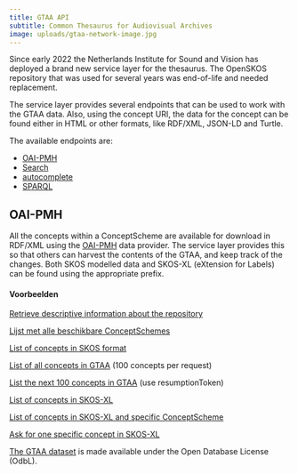 ```yaml
---
title: GTAA API
subtitle: Common Thesaurus for Audiovisual Archives
image: uploads/gtaa-network-image.jpg
---
```


Since early 2022 the Netherlands Institute for Sound and Vision has deployed a brand new service layer for the thesaurus. The OpenSKOS repository that was used for several years was end-of-life and needed replacement. 

The service layer provides several endpoints that can be used to work with the GTAA data. Also, using the concept URI, the data for the concept can be found either in HTML or other formats, like RDF/XML, JSON-LD and Turtle. 

The available endpoints are:
* [OAI-PMH](#oai-pmh)
* [Search](#search)
* [autocomplete](#autocomplete)
* [SPARQL](#sparql)

## OAI-PMH
 All the concepts within a ConceptScheme are available for download in RDF/XML using the [OAI-PMH](https://www.openarchives.org/pmh/) data provider. The service layer provides this so that others can harvest the contents of the GTAA, and keep track of the changes. Both SKOS modelled data and SKOS-XL (eXtension for Labels) can be found using the appropriate prefix.

#### Voorbeelden

  [Retrieve descriptive information about the repository](https://gtaa.apis.beeldengeluid.nl/oai-pmh?verb=Identify)

 [Lijst met alle beschikbare ConceptSchemes](https://gtaa.apis.beeldengeluid.nl/oai-pmh?verb=ListSets)

  [List of concepts in SKOS format](https://gtaa.apis.beeldengeluid.nl/oai-pmh?verb=ListRecords&metadataPrefix=oai_rdf)

  [List of all concepts in GTAA](https://gtaa.apis.beeldengeluid.nl/oai-pmh?verb=ListRecords&metadataPrefix=oai_rdf&set=beng:gtaa) (100 concepts per request)

  [List the next 100 concepts in GTAA](https://gtaa.apis.beeldengeluid.nl/oai-pmh?verb=ListRecords&metadataPrefix=oai_rdf&resumptionToken=!!beng:gtaa!oai_rdf!430816!1643020890483!430916) (use resumptionToken)

  [List of concepts in SKOS-XL](https://gtaa.apis.beeldengeluid.nl/oai-pmh?verb=ListRecords&metadataPrefix=oai_rdf)

  [List of concepts in SKOS-XL and  specific ConceptScheme](https://gtaa.apis.beeldengeluid.nl/oai-pmh?verb=ListRecords&metadataPrefix=oai_rdf_xl&set=beng:gtaa:Onderwerpen)

  [Ask for one specific concept in SKOS-XL](https://gtaa.apis.beeldengeluid.nl/oai-pmh?verb=GetRecord&metadataPrefix=oai_rdf_xl&identifier=oai:gtaa.apis.beeldengeluid.nl:123456)

[The GTAA dataset](datasets/common-thesaurus-audiovisual-archives) is made available under the Open Database License (OdbL).
